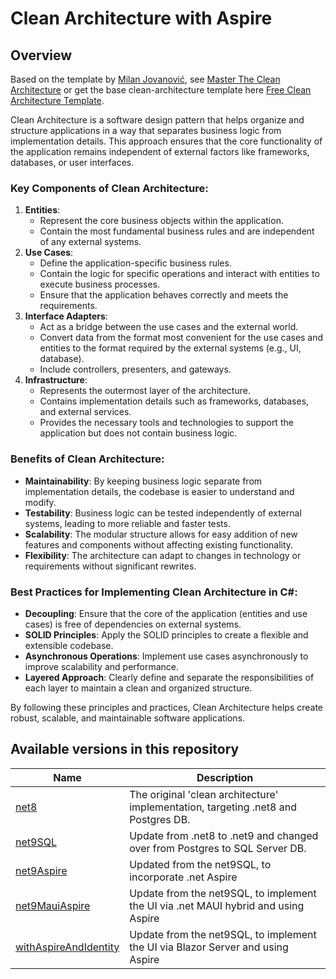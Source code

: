 ﻿# Clean Architecture with Aspire

## Overview
Based on the template by [Milan Jovanović](https://twitter.com/mjovanovictech), see [Master The Clean Architecture](https://www.milanjovanovic.tech/pragmatic-clean-architecture) or get the base clean-architecture template here [Free Clean Architecture Template](https://www.milanjovanovic.tech/templates/clean-architecture).

Clean Architecture is a software design pattern that helps organize and structure applications in a way that separates business logic from implementation details. This approach ensures that the core functionality of the application remains independent of external factors like frameworks, databases, or user interfaces.

### Key Components of Clean Architecture:
1. **Entities**:
   - Represent the core business objects within the application.
   - Contain the most fundamental business rules and are independent of any external systems.
2. **Use Cases**:
   - Define the application-specific business rules.
   - Contain the logic for specific operations and interact with entities to execute business processes.
   - Ensure that the application behaves correctly and meets the requirements.
3. **Interface Adapters**:
   - Act as a bridge between the use cases and the external world.
   - Convert data from the format most convenient for the use cases and entities to the format required by the external systems (e.g., UI, database).
   - Include controllers, presenters, and gateways.
4. **Infrastructure**:
   - Represents the outermost layer of the architecture.
   - Contains implementation details such as frameworks, databases, and external services.
   - Provides the necessary tools and technologies to support the application but does not contain business logic.

### Benefits of Clean Architecture:
- **Maintainability**: By keeping business logic separate from implementation details, the codebase is easier to understand and modify.
- **Testability**: Business logic can be tested independently of external systems, leading to more reliable and faster tests.
- **Scalability**: The modular structure allows for easy addition of new features and components without affecting existing functionality.
- **Flexibility**: The architecture can adapt to changes in technology or requirements without significant rewrites.

### Best Practices for Implementing Clean Architecture in C#:
- **Decoupling**: Ensure that the core of the application (entities and use cases) is free of dependencies on external systems.
- **SOLID Principles**: Apply the SOLID principles to create a flexible and extensible codebase.
- **Asynchronous Operations**: Implement use cases asynchronously to improve scalability and performance.
- **Layered Approach**: Clearly define and separate the responsibilities of each layer to maintain a clean and organized structure.

By following these principles and practices, Clean Architecture helps create robust, scalable, and maintainable software applications.

## Available versions in this repository
| Name | Description |
| --- | --- |
| [net8](./net8/README.MD) | The original 'clean architecture' implementation, targeting .net8 and Postgres DB. |
| [net9SQL](./net9SQL/README.MD) | Update from .net8 to .net9 and changed over from Postgres to SQL Server DB. |
| [net9Aspire](./net9Aspire/README.MD) | Updated from the net9SQL, to incorporate .net Aspire |
| [net9MauiAspire](./net9MauiAspire/README.MD) | Update from the net9SQL, to implement the UI via .net MAUI hybrid and using Aspire |
| [withAspireAndIdentity](./WithAspireAndIdentity/README.MD) | Update from the net9SQL, to implement the UI via Blazor Server and using Aspire |
